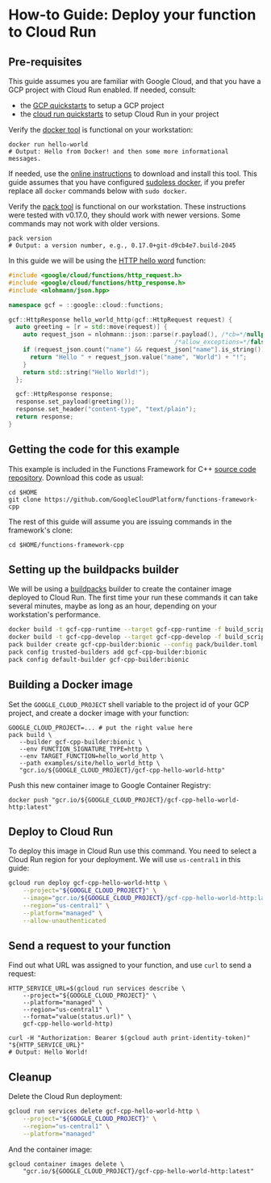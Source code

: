 # How-to Guide: Deploy your function to Cloud Run

[repository-gh]: https://github.com/GoogleCloudPlatform/functions-framework-cpp
[howto-create-container]: /examples/site/howto_create_container/README.md
[cloud-run-quickstarts]: https://cloud.google.com/run/docs/quickstarts
[gcp-quickstarts]: https://cloud.google.com/gcp/getting-started
[buildpacks]: https://buildpacks.io
[docker]: https://docker.com/
[docker-install]: https://store.docker.com/search?type=edition&offering=community
[sudoless docker]: https://docs.docker.com/engine/install/linux-postinstall/
[pack-install]: https://buildpacks.io/docs/install-pack/
[hello-world-http]: /examples/site/hello_world_http/hello_world_http.cc

## Pre-requisites

This guide assumes you are familiar with Google Cloud, and that you have a GCP
project with Cloud Run enabled. If needed, consult:
* the [GCP quickstarts][gcp-quickstarts] to setup a GCP project
* the [cloud run quickstarts][cloud-run-quickstarts] to setup Cloud Run in your
  project

Verify the [docker tool][docker] is functional on your workstation:

```shell
docker run hello-world
# Output: Hello from Docker! and then some more informational messages.
```

If needed, use the [online instructions][docker-install] to download and install
this tool. This guide assumes that you have configured [sudoless docker], if
you prefer replace all `docker` commands below with `sudo docker`.


Verify the [pack tool][pack-install] is functional on our workstation. These
instructions were tested with v0.17.0, they should work with newer versions.
Some commands may not work with older versions.

```shell
pack version
# Output: a version number, e.g., 0.17.0+git-d9cb4e7.build-2045
```

In this guide we will be using the [HTTP hello word][hello-world-http] function:

```cc
#include <google/cloud/functions/http_request.h>
#include <google/cloud/functions/http_response.h>
#include <nlohmann/json.hpp>

namespace gcf = ::google::cloud::functions;

gcf::HttpResponse hello_world_http(gcf::HttpRequest request) {
  auto greeting = [r = std::move(request)] {
    auto request_json = nlohmann::json::parse(r.payload(), /*cb=*/nullptr,
                                              /*allow_exceptions=*/false);
    if (request_json.count("name") && request_json["name"].is_string()) {
      return "Hello " + request_json.value("name", "World") + "!";
    }
    return std::string("Hello World!");
  };

  gcf::HttpResponse response;
  response.set_payload(greeting());
  response.set_header("content-type", "text/plain");
  return response;
}
```

## Getting the code for this example

This example is included in the Functions Framework for C++
[source code repository][repository-gh]. Download this code as usual:

```shell
cd $HOME
git clone https://github.com/GoogleCloudPlatform/functions-framework-cpp
```

The rest of this guide will assume you are issuing commands in the framework's
clone:

```shell
cd $HOME/functions-framework-cpp
```

## Setting up the buildpacks builder

We will be using a [buildpacks][buildpacks] builder to create the container
image deployed to Cloud Run. The first time your run these commands it can take
several minutes, maybe as long as an hour, depending on your workstation's
performance.

```sh
docker build -t gcf-cpp-runtime --target gcf-cpp-runtime -f build_scripts/Dockerfile build_scripts
docker build -t gcf-cpp-develop --target gcf-cpp-develop -f build_scripts/Dockerfile .
pack builder create gcf-cpp-builder:bionic --config pack/builder.toml
pack config trusted-builders add gcf-cpp-builder:bionic
pack config default-builder gcf-cpp-builder:bionic
```

## Building a Docker image

Set the `GOOGLE_CLOUD_PROJECT` shell variable to the project id of your GCP
project, and create a docker image with your function:

```shell
GOOGLE_CLOUD_PROJECT=... # put the right value here
pack build \
   --builder gcf-cpp-builder:bionic \
   --env FUNCTION_SIGNATURE_TYPE=http \
   --env TARGET_FUNCTION=hello_world_http \
   --path examples/site/hello_world_http \
   "gcr.io/${GOOGLE_CLOUD_PROJECT}/gcf-cpp-hello-world-http"
```

Push this new container image to Google Container Registry:

```shell
docker push "gcr.io/${GOOGLE_CLOUD_PROJECT}/gcf-cpp-hello-world-http:latest"
```

## Deploy to Cloud Run

To deploy this image in Cloud Run use this command. You need to select
a Cloud Run region for your deployment. We will use `us-central1` in this
guide:

```sh
gcloud run deploy gcf-cpp-hello-world-http \
    --project="${GOOGLE_CLOUD_PROJECT}" \
    --image="gcr.io/${GOOGLE_CLOUD_PROJECT}/gcf-cpp-hello-world-http:latest" \
    --region="us-central1" \
    --platform="managed" \
    --allow-unauthenticated
```

## Send a request to your function

Find out what URL was assigned to your function, and use `curl` to send a request:

```shell
HTTP_SERVICE_URL=$(gcloud run services describe \
    --project="${GOOGLE_CLOUD_PROJECT}" \
    --platform="managed" \
    --region="us-central1" \
    --format="value(status.url)" \
    gcf-cpp-hello-world-http)

curl -H "Authorization: Bearer $(gcloud auth print-identity-token)" "${HTTP_SERVICE_URL}"
# Output: Hello World!
```

## Cleanup

Delete the Cloud Run deployment:

```sh
gcloud run services delete gcf-cpp-hello-world-http \
    --project="${GOOGLE_CLOUD_PROJECT}" \
    --region="us-central1" \
    --platform="managed"
```

And the container image:

```shell
gcloud container images delete \
    "gcr.io/${GOOGLE_CLOUD_PROJECT}/gcf-cpp-hello-world-http:latest"
```
